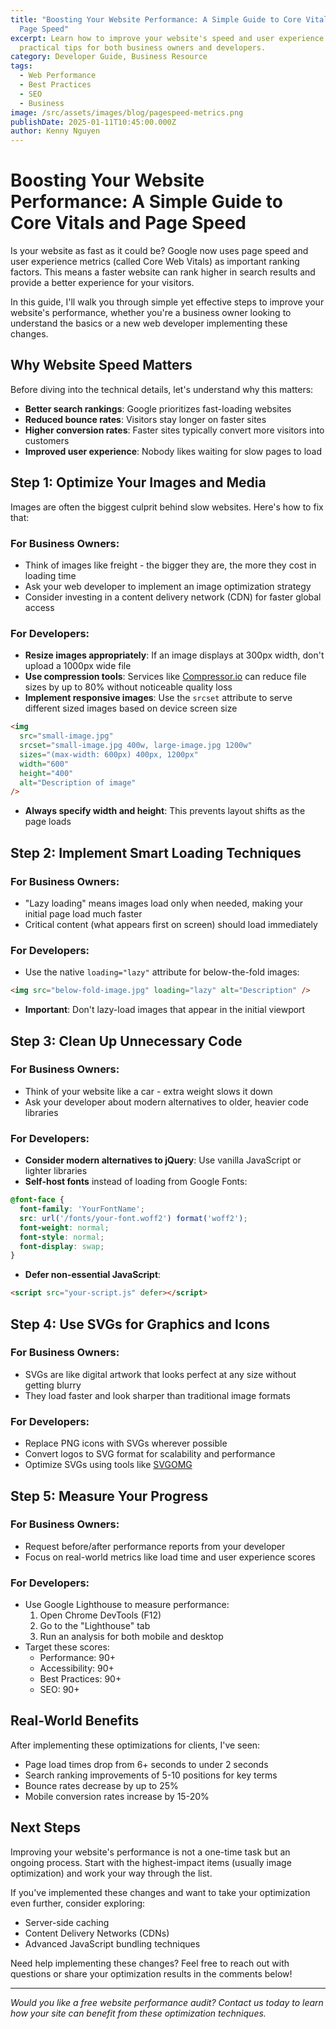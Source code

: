 ```yaml
---
title: "Boosting Your Website Performance: A Simple Guide to Core Vitals and
  Page Speed"
excerpt: Learn how to improve your website's speed and user experience with
  practical tips for both business owners and developers.
category: Developer Guide, Business Resource
tags:
  - Web Performance
  - Best Practices
  - SEO
  - Business
image: /src/assets/images/blog/pagespeed-metrics.png
publishDate: 2025-01-11T10:45:00.000Z
author: Kenny Nguyen
---
```


# Boosting Your Website Performance: A Simple Guide to Core Vitals and Page Speed

Is your website as fast as it could be? Google now uses page speed and user experience metrics (called Core Web Vitals) as important ranking factors. This means a faster website can rank higher in search results and provide a better experience for your visitors.

In this guide, I'll walk you through simple yet effective steps to improve your website's performance, whether you're a business owner looking to understand the basics or a new web developer implementing these changes.

## Why Website Speed Matters

Before diving into the technical details, let's understand why this matters:

- **Better search rankings**: Google prioritizes fast-loading websites
- **Reduced bounce rates**: Visitors stay longer on faster sites
- **Higher conversion rates**: Faster sites typically convert more visitors into customers
- **Improved user experience**: Nobody likes waiting for slow pages to load

## Step 1: Optimize Your Images and Media

Images are often the biggest culprit behind slow websites. Here's how to fix that:

### For Business Owners:

- Think of images like freight - the bigger they are, the more they cost in loading time
- Ask your web developer to implement an image optimization strategy
- Consider investing in a content delivery network (CDN) for faster global access

### For Developers:

- **Resize images appropriately**: If an image displays at 300px width, don't upload a 1000px wide file
- **Use compression tools**: Services like [Compressor.io](https://compressor.io) can reduce file sizes by up to 80% without noticeable quality loss
- **Implement responsive images**: Use the `srcset` attribute to serve different sized images based on device screen size

```html
<img
  src="small-image.jpg"
  srcset="small-image.jpg 400w, large-image.jpg 1200w"
  sizes="(max-width: 600px) 400px, 1200px"
  width="600"
  height="400"
  alt="Description of image"
/>
```

- **Always specify width and height**: This prevents layout shifts as the page loads

## Step 2: Implement Smart Loading Techniques

### For Business Owners:

- "Lazy loading" means images load only when needed, making your initial page load much faster
- Critical content (what appears first on screen) should load immediately

### For Developers:

- Use the native `loading="lazy"` attribute for below-the-fold images:

```html
<img src="below-fold-image.jpg" loading="lazy" alt="Description" />
```

- **Important**: Don't lazy-load images that appear in the initial viewport

## Step 3: Clean Up Unnecessary Code

### For Business Owners:

- Think of your website like a car - extra weight slows it down
- Ask your developer about modern alternatives to older, heavier code libraries

### For Developers:

- **Consider modern alternatives to jQuery**: Use vanilla JavaScript or lighter libraries
- **Self-host fonts** instead of loading from Google Fonts:

```css
@font-face {
  font-family: 'YourFontName';
  src: url('/fonts/your-font.woff2') format('woff2');
  font-weight: normal;
  font-style: normal;
  font-display: swap;
}
```

- **Defer non-essential JavaScript**:

```html
<script src="your-script.js" defer></script>
```

## Step 4: Use SVGs for Graphics and Icons

### For Business Owners:

- SVGs are like digital artwork that looks perfect at any size without getting blurry
- They load faster and look sharper than traditional image formats

### For Developers:

- Replace PNG icons with SVGs wherever possible
- Convert logos to SVG format for scalability and performance
- Optimize SVGs using tools like [SVGOMG](https://jakearchibald.github.io/svgomg/)

## Step 5: Measure Your Progress

### For Business Owners:

- Request before/after performance reports from your developer
- Focus on real-world metrics like load time and user experience scores

### For Developers:

- Use Google Lighthouse to measure performance:
  1. Open Chrome DevTools (F12)
  2. Go to the "Lighthouse" tab
  3. Run an analysis for both mobile and desktop
- Target these scores:
  - Performance: 90+
  - Accessibility: 90+
  - Best Practices: 90+
  - SEO: 90+

## Real-World Benefits

After implementing these optimizations for clients, I've seen:

- Page load times drop from 6+ seconds to under 2 seconds
- Search ranking improvements of 5-10 positions for key terms
- Bounce rates decrease by up to 25%
- Mobile conversion rates increase by 15-20%

## Next Steps

Improving your website's performance is not a one-time task but an ongoing process. Start with the highest-impact items (usually image optimization) and work your way through the list.

If you've implemented these changes and want to take your optimization even further, consider exploring:

- Server-side caching
- Content Delivery Networks (CDNs)
- Advanced JavaScript bundling techniques

Need help implementing these changes? Feel free to reach out with questions or share your optimization results in the comments below!

---

_Would you like a free website performance audit? Contact us today to learn how your site can benefit from these optimization techniques._
